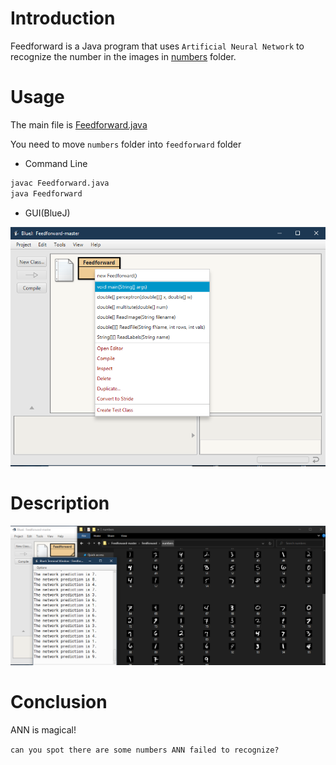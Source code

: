 # Introduction

Feedforward is a Java program that uses ```Artificial Neural Network``` to recognize the number in the images in [numbers](https://github.com/Xiao4Dan/Feedforward/tree/master/numbers) folder.

# Usage

The main file is [Feedforward.java](https://github.com/Xiao4Dan/Feedforward/blob/master/Feedforward.java)

You need to move ```numbers``` folder into ```feedforward``` folder

* Command Line

```bash
javac Feedforward.java
java Feedforward
```

* GUI(BlueJ)

![Compile](https://github.com/Xiao4Dan/Feedforward/blob/master/compile.PNG?raw=true)

# Description

![Screenshot](https://github.com/Xiao4Dan/Feedforward/blob/master/screenshot.PNG?raw=true)

# Conclusion

ANN is magical!


```can you spot there are some numbers ANN failed to recognize?```

